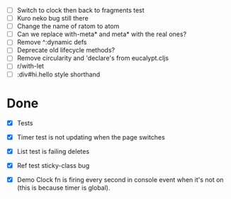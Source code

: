 - [ ] Switch to clock then back to fragments test
- [ ] Kuro neko bug still there
- [ ] Change the name of ratom to atom
- [ ] Can we replace with-meta* and meta* with the real ones?
- [ ] Remove ^:dynamic defs
- [ ] Deprecate old lifecycle methods?
- [ ] Remove circularity and 'declare's from eucalypt.cljs
- [ ] r/with-let
- [ ] :div#hi.hello style shorthand

# Done

- [x] Tests
- [x] Timer test is not updating when the page switches
- [x] List test is failing deletes
- [x] Ref test sticky-class bug
- [x] Demo Clock fn is firing every second in console event when it's not on (this is because timer is global).

